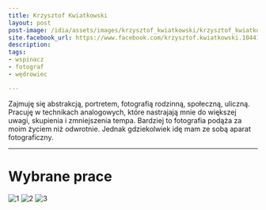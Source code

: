 ```yaml
---
title: Krzysztof Kwiatkowski
layout: post
post-image: /idia/assets/images/krzysztof_kwiatkowski/krzysztof_kwiatkowski.jpg
site.facebook_url: https://www.facebook.com/krzysztof.kwiatkowski.10441
description: 
tags:
- wspinacz
- fotograf
- wędrowiec

---
```


Zajmuję się abstrakcją, portretem, fotografią rodzinną, społeczną, uliczną. Pracuję w technikach analogowych, które nastrajają mnie do większej uwagi, skupienia i zmniejszenia tempa. Bardziej to fotografia podąża za moim życiem niż odwrotnie. Jednak gdziekolwiek idę mam ze sobą aparat fotograficzny.

---

# Wybrane prace

![1](/idia/assets/images/krzysztof_kwiatkowski/1.jpg)
![2](/idia/assets/images/krzysztof_kwiatkowski/2.jpg)
![3](/idia/assets/images/krzysztof_kwiatkowski/3.jpg)
